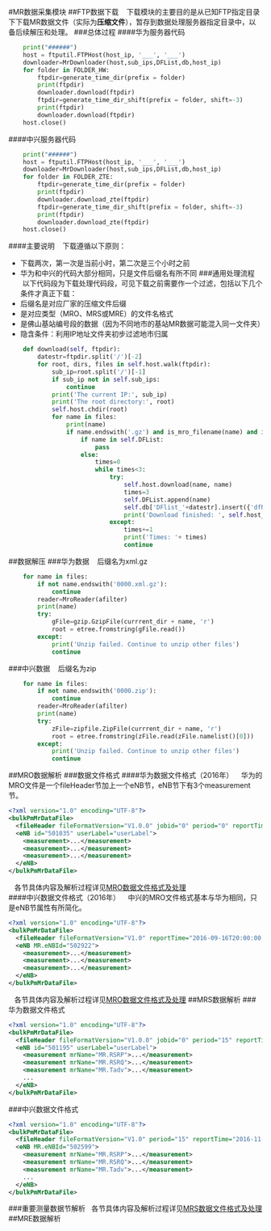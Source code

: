 #MR数据采集模块
##FTP数据下载
    下载模块的主要目的是从已知FTP指定目录下下载MR数据文件（实际为**压缩文件**），暂存到数据处理服务器指定目录中，以备后续解压和处理。
###总体过程
####华为服务器代码
```python
    print("######")
    host = ftputil.FTPHost(host_ip, '___', '___')
    downloader=MrDownloader(host,sub_ips,DFList,db,host_ip)
    for folder in FOLDER_HW:
        ftpdir=generate_time_dir(prefix = folder)
        print(ftpdir)
        downloader.download(ftpdir)
        ftpdir=generate_time_dir_shift(prefix = folder, shift=-3)
        print(ftpdir)
        downloader.download(ftpdir)
    host.close()
```
####中兴服务器代码
```python
    print("######")
    host = ftputil.FTPHost(host_ip, '___', '___')
    downloader=MrDownloader(host,sub_ips,DFList,db,host_ip)
    for folder in FOLDER_ZTE:
        ftpdir=generate_time_dir(prefix = folder)
        print(ftpdir)
        downloader.download_zte(ftpdir)
        ftpdir=generate_time_dir_shift(prefix = folder, shift=-3)
        print(ftpdir)
        downloader.download_zte(ftpdir)
    host.close()
```
####主要说明
    下载遵循以下原则：    
* 下载两次，第一次是当前小时，第二次是三个小时之前
* 华为和中兴的代码大部分相同，只是文件后缀名有所不同
###通用处理流程
    以下代码段为下载处理代码段，可见下载之前需要作一个过滤，包括以下几个条件才真正下载：
* 后缀名是对应厂家的压缩文件后缀
* 是对应类型（MRO、MRS或MRE）的文件名格式
* 是佛山基站编号段的数据（因为不同地市的基站MR数据可能混入同一文件夹）
* 隐含条件：利用IP地址文件夹初步过滤地市归属
```python
    def download(self, ftpdir):
        datestr=ftpdir.split('/')[-2]
        for root, dirs, files in self.host.walk(ftpdir):
            sub_ip=root.split('/')[-1]
            if sub_ip not in self.sub_ips:
                continue
            print('The current IP:', sub_ip)
            print('The root directory:', root)
            self.host.chdir(root)                
            for name in files:
                print(name)
                if name.endswith('.gz') and is_mro_filename(name) and is_foshan_filename(name): 
                    if name in self.DFList:
                        pass
                    else:
                        times=0
                        while times<3:
                            try:
                                self.host.download(name, name)
                                times=3
                                self.DFList.append(name)
                                self.db['DFlist_'+datestr].insert({'dfName': name})
                                print('Download finished: ', self.host_ip, '/', os.path.join(root, name))
                            except:
                                times+=1
                                print('Times: '+ times)
                                continue
```
##数据解压
###华为数据
    后缀名为xml.gz
```python
    for name in files:
        if not name.endswith('0000.xml.gz'):
            continue
        reader=MroReader(afilter)
        print(name)
        try:
            gFile=gzip.GzipFile(currrent_dir + name, 'r')
            root = etree.fromstring(gFile.read())
        except:
            print('Unzip failed. Continue to unzip other files')
            continue
```
###中兴数据
    后缀名为zip
```python
    for name in files:
        if not name.endswith('0000.zip'):
            continue
        reader=MroReader(afilter)
        print(name)
        try:
            zFile=zipfile.ZipFile(currrent_dir + name, 'r')
            root = etree.fromstring(zFile.read(zFile.namelist()[0]))
        except:
            print('Unzip failed. Continue to unzip other files')
            continue
```
##MRO数据解析
###数据文件格式
####华为数据文件格式（2016年）
    华为的MRO文件是一个fileHeader节加上一个eNB节，eNB节下有3个measurement节。
```xml
<?xml version="1.0" encoding="UTF-8"?>
<bulkPmMrDataFile>
  <fileHeader fileFormatVersion="V1.0.0" jobid="0" period="0" reportTime="2016-11-22T11:47:09.000" startTime="2016-11-22T11:30:00.000" endTime="2016-11-22T11:45:00.000"/>
  <eNB id="501035" userLabel="userLabel">
    <measurement>...</measurement>
    <measurement>...</measurement>
    <measurement>...</measurement>
  </eNB>
</bulkPmMrDataFile>
```
    各节具体内容及解析过程详见[MRO数据文件格式及处理](https://github.com/ouyh18/LtePlatform/blob/master/MroProcess.md)    
####中兴数据文件格式（2016年）
    中兴的MRO文件格式基本与华为相同，只是eNB节属性有所简化。
```xml
<?xml version="1.0" encoding="UTF-8"?>
<bulkPmMrDataFile>
  <fileHeader fileFormatVersion="V1.0" reportTime="2016-09-16T20:00:00.000" startTime="2016-09-16T19:45:00.000" endTime="2016-09-16T20:00:00.000" period="15"/>
  <eNB MR.eNBId="502922">
    <measurement>...</measurement>
    <measurement>...</measurement>
    <measurement>...</measurement>
  </eNB>
</bulkPmMrDataFile>
```
    各节具体内容及解析过程详见[MRO数据文件格式及处理](https://github.com/ouyh18/LtePlatform/blob/master/MroProcess.md)
##MRS数据解析
###华为数据文件格式
```xml
<?xml version="1.0" encoding="UTF-8"?>
<bulkPmMrDataFile>
  <fileHeader fileFormatVersion="V1.0.0" jobid="0" period="15" reportTime="2016-11-22T11:50:07.000" startTime="2016-11-22T11:30:00.000" endTime="2016-11-22T11:45:00.000"/>
  <eNB id="501195" userLabel="userLabel">
    <measurement mrName="MR.RSRP">...</measurement>
    <measurement mrName="MR.RSRQ">...</measurement>
    <measurement mrName="MR.Tadv">...</measurement>
    ...
  </eNB>
</bulkPmMrDataFile>
```
###中兴数据文件格式
```xml
<?xml version="1.0" encoding="UTF-8"?>
<bulkPmMrDataFile>
  <fileHeader fileFormatVersion="V1.0" period="15" reportTime="2016-11-28T05:00:00.000" startTime="2016-11-28T04:45:00.000" endTime="2016-11-28T05:00:00.000"/>
  <eNB MR.eNBId="502599">
    <measurement mrName="MR.RSRP">...</measurement>
    <measurement mrName="MR.RSRQ">...</measurement>
    <measurement mrName="MR.Tadv">...</measurement>
    ...
  </eNB>
</bulkPmMrDataFile>
```
###重要测量数据节解析
    各节具体内容及解析过程详见[MRS数据文件格式及处理](https://github.com/ouyh18/LtePlatform/blob/master/MrsProcess.md)
##MRE数据解析
